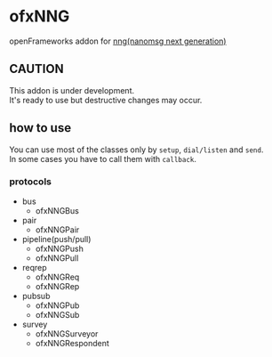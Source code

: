 # ofxNNG

openFrameworks addon for [nng(nanomsg next generation)](https://nanomsg.github.io/nng/)  

## CAUTION
This addon is under development.  
It's ready to use but destructive changes may occur.  

## how to use
You can use most of the classes only by `setup`, `dial/listen` and `send`.  
In some cases you have to call them with `callback`.  


### protocols
- bus
	- ofxNNGBus
- pair
	- ofxNNGPair
- pipeline(push/pull)
	- ofxNNGPush
	- ofxNNGPull
- reqrep
	- ofxNNGReq
	- ofxNNGRep
- pubsub
	- ofxNNGPub
	- ofxNNGSub
- survey
	- ofxNNGSurveyor
	- ofxNNGRespondent
